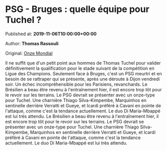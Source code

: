 
# PSG - Bruges : quelle équipe pour Tuchel ?

Published at: **2019-11-06T10:00:00+00:00**

Author: **Thomas Rassouli**

Original: [Onze Mondial](http://www.onzemondial.com/ligue-des-champions/psg-bruges-quelle-equipe-pour-tuchel-201765)

Il ne suffit que d'un petit point aux hommes de Thomas Tuchel pour valider définitivement la qualification pour le stade suivant de la compétition en Ligue des Champions. Seulement face à Bruges, c'est un PSG meurtri et en besoin de se rattraper qui se présente, après une déroute à Dijon vendredi soir. Un échec incompréhensible pour les Parisiens, revanchards.
Le Brésilien a beau être revenu à l'entraînement hier, il est encore trop tôt pour le revoir sur les terrains. Le PSG devrait se présenter avec un onze-type pour Tuchel. Une charnière Thiago Silva-Kimpembe, Marquinhos en sentinelle derrière Verratti et Gueye, et Icardi préféré à Cavani en pointe de l'attaque, comme c'est la tendance actuellement. Le duo Di Maria-Mbappé est lui très attendu.
Le Brésilien a beau être revenu à l'entraînement hier, il est encore trop tôt pour le revoir sur les terrains. Le PSG devrait se présenter avec un onze-type pour Tuchel. Une charnière Thiago Silva-Kimpembe, Marquinhos en sentinelle derrière Verratti et Gueye, et Icardi préféré à Cavani en pointe de l'attaque, comme c'est la tendance actuellement. Le duo Di Maria-Mbappé est lui très attendu.
